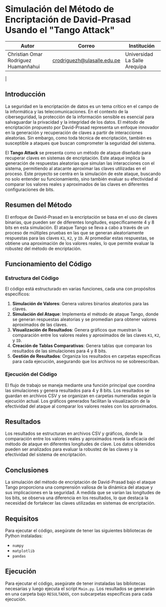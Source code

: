 # Simulación del Método de Encriptación de David-Prasad Usando el "Tango Attack"

| **Autor**                                 | **Correo**                       | **Institución**                    |
|-------------------------------------------|----------------------------------|-------------------------------------|
| Christian Omar Rodriguez Huamanñahui      | crodriguezh@ulasalle.edu.pe      | Universidad La Salle Arequipa      |
|

## Introducción

La seguridad en la encriptación de datos es un tema crítico en el campo de la informática y las telecomunicaciones. En el contexto de la ciberseguridad, la protección de la información sensible es esencial para salvaguardar la privacidad y la integridad de los datos. El método de encriptación propuesto por David-Prasad representa un enfoque innovador en la generación y recuperación de claves a partir de interacciones aleatorias. Sin embargo, como toda técnica de encriptación, también es susceptible a ataques que buscan comprometer la seguridad del sistema.

El **Tango Attack** se presenta como un método de ataque diseñado para recuperar claves en sistemas de encriptación. Este ataque implica la generación de respuestas aleatorias que simulan las interacciones con el sistema, permitiendo al atacante aproximar las claves utilizadas en el proceso. Este proyecto se centra en la simulación de este ataque, buscando no solo entender su funcionamiento, sino también evaluar su efectividad al comparar los valores reales y aproximados de las claves en diferentes configuraciones de bits.

## Resumen del Método

El enfoque de David-Prasad en la encriptación se basa en el uso de claves binarias, que pueden ser de diferentes longitudes, específicamente 4 y 8 bits en esta simulación. El ataque Tango se lleva a cabo a través de un proceso de múltiples pruebas en las que se generan aleatoriamente respuestas para las claves `K1`, `K2`, y `ID`. Al promediar estas respuestas, se obtiene una aproximación de los valores reales, lo que permite evaluar la robustez del método de encriptación.

## Funcionamiento del Código

### Estructura del Código

El código está estructurado en varias funciones, cada una con propósitos específicos:

1. **Simulación de Valores**: Genera valores binarios aleatorios para las claves.
2. **Simulación del Ataque**: Implementa el método de ataque Tango, donde se generan respuestas aleatorias y se promedian para obtener valores aproximados de las claves.
3. **Visualización de Resultados**: Genera gráficos que muestran la comparación entre los valores reales y aproximados de las claves `K1`, `K2`, y `ID`.
4. **Creación de Tablas Comparativas**: Genera tablas que comparan los resultados de las simulaciones para 4 y 8 bits.
5. **Gestión de Resultados**: Organiza los resultados en carpetas específicas para cada ejecución, asegurando que los archivos no se sobreescriban.

### Ejecución del Código

El flujo de trabajo se maneja mediante una función principal que coordina las simulaciones y genera resultados para 4 y 8 bits. Los resultados se guardan en archivos CSV y se organizan en carpetas numeradas según la ejecución actual. Los gráficos generados facilitan la visualización de la efectividad del ataque al comparar los valores reales con los aproximados.

## Resultados

Los resultados se estructuran en archivos CSV y gráficos, donde la comparación entre los valores reales y aproximados revela la eficacia del método de ataque en diferentes longitudes de clave. Los datos obtenidos pueden ser analizados para evaluar la robustez de las claves y la efectividad del sistema de encriptación.

## Conclusiones

La simulación del método de encriptación de David-Prasad bajo el ataque Tango proporciona una comprensión valiosa de la dinámica del ataque y sus implicaciones en la seguridad. A medida que se varían las longitudes de los bits, se observa una diferencia en los resultados, lo que destaca la necesidad de fortalecer las claves utilizadas en sistemas de encriptación.

## Requisitos

Para ejecutar el código, asegúrate de tener las siguientes bibliotecas de Python instaladas:

- `numpy`
- `matplotlib`
- `pandas`

## Ejecución

Para ejecutar el código, asegúrate de tener instaladas las bibliotecas necesarias y luego ejecuta el script `Main.py`. Los resultados se generarán en una carpeta bajo `RESULTADOS`, con subcarpetas específicas para cada ejecución.
